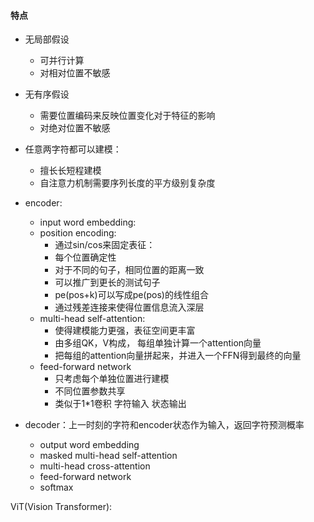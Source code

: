 ####  特点
* 无局部假设
    *  可并行计算
    * 对相对位置不敏感

* 无有序假设
    * 需要位置编码来反映位置变化对于特征的影响
    * 对绝对位置不敏感

* 任意两字符都可以建模：
    * 擅长长短程建模
    * 自注意力机制需要序列长度的平方级别复杂度

* encoder:
    * input word embedding: 
    * position encoding:
        * 通过sin/cos来固定表征：
         * 每个位置确定性
         * 对于不同的句子，相同位置的距离一致
         * 可以推广到更长的测试句子
        * pe(pos+k)可以写成pe(pos)的线性组合
        * 通过残差连接来使得位置信息流入深层
    * multi-head self-attention:
        * 使得建模能力更强，表征空间更丰富
        * 由多组QK，V构成， 每组单独计算一个attention向量
        * 把每组的attention向量拼起来，并进入一个FFN得到最终的向量
    * feed-forward network 
        * 只考虑每个单独位置进行建模
        * 不同位置参数共享
        * 类似于1*1卷积
    字符输入
    状态输出
* decoder：上一时刻的字符和encoder状态作为输入，返回字符预测概率
    * output word embedding
    * masked multi-head self-attention
    * multi-head cross-attention
    * feed-forward network
    * softmax


ViT(Vision Transformer):
    